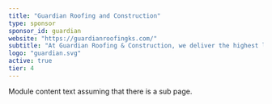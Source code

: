 ```yaml
---
title: "Guardian Roofing and Construction"
type: sponsor
sponsor_id: guardian
website: "https://guardianroofingks.com/"
subtitle: "At Guardian Roofing & Construction, we deliver the highest level of quality and care – EVERY time."
logo: "guardian.svg"
active: true
tier: 4
---
```

Module content text assuming that there is a sub page.